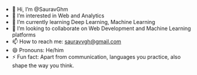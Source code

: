 - 👋 Hi, I’m @SauravGhm
- 👀 I’m interested in Web and Analytics
- 🌱 I’m currently learning Deep Learning, Machine Learning
- 💞️ I’m looking to collaborate on Web Development and Machine Learning platforms
- 📫 How to reach me: sauravvgh@gmail.com
- 😄 Pronouns: He/him
- ⚡ Fun fact: Apart from communication, languages you practice, also shape the way you think. 

<!---
SauravGhm/SauravGhm is a ✨ special ✨ repository because its `README.md` (this file) appears on your GitHub profile.
You can click the Preview link to take a look at your changes.
--->
